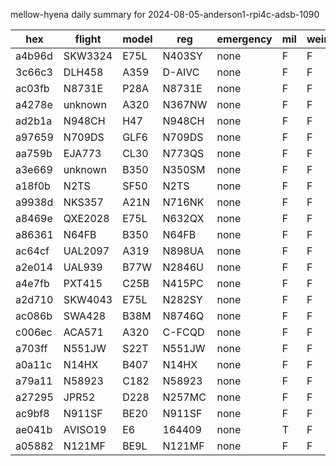 mellow-hyena daily summary for 2024-08-05-anderson1-rpi4c-adsb-1090

|hex|flight|model|reg|emergency|mil|weirdo|
|--|--|--|--|--|--|--|
|a4b96d|SKW3324|E75L|N403SY|none|F|F|
|3c66c3|DLH458|A359|D-AIVC|none|F|F|
|ac03fb|N8731E|P28A|N8731E|none|F|F|
|a4278e|unknown|A320|N367NW|none|F|F|
|ad2b1a|N948CH|H47|N948CH|none|F|F|
|a97659|N709DS|GLF6|N709DS|none|F|F|
|aa759b|EJA773|CL30|N773QS|none|F|F|
|a3e669|unknown|B350|N350SM|none|F|F|
|a18f0b|N2TS|SF50|N2TS|none|F|F|
|a9938d|NKS357|A21N|N716NK|none|F|F|
|a8469e|QXE2028|E75L|N632QX|none|F|F|
|a86361|N64FB|B350|N64FB|none|F|F|
|ac64cf|UAL2097|A319|N898UA|none|F|F|
|a2e014|UAL939|B77W|N2846U|none|F|F|
|a4e7fb|PXT415|C25B|N415PC|none|F|F|
|a2d710|SKW4043|E75L|N282SY|none|F|F|
|ac086b|SWA428|B38M|N8746Q|none|F|F|
|c006ec|ACA571|A320|C-FCQD|none|F|F|
|a703ff|N551JW|S22T|N551JW|none|F|F|
|a0a11c|N14HX|B407|N14HX|none|F|F|
|a79a11|N58923|C182|N58923|none|F|F|
|a27295|JPR52|D228|N257MC|none|F|F|
|ac9bf8|N911SF|BE20|N911SF|none|F|F|
|ae041b|AVISO19|E6|164409|none|T|F|
|a05882|N121MF|BE9L|N121MF|none|F|F|
